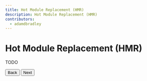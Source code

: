 ```yaml
---
title: Hot Module Replacement (HMR)
description: Hot Module Replacement (HMR)
contributors:
  - adamdbradley
---
```


# Hot Module Replacement (HMR)

TODO


<stencil-route-link url="/docs/dev-server" router="#router" custom="true">
  <button class="pull-left btn btn--secondary">
    Back
  </button>
</stencil-route-link>

<stencil-route-link url="/docs/prerendering" custom="true">
  <button class='pull-right btn btn--primary'>
    Next
  </button>
</stencil-route-link>